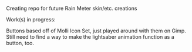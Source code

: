 Creating repo for future Rain Meter skin/etc. creations


Work(s) in progress:

  Buttons based off of Molli Icon Set, just played around with them on Gimp.
  Still need to find a way to make the lightsaber animation function as a 
  button, too.
